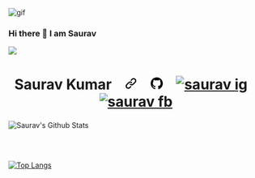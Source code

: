 <img width="440"   margin-left="auto"
  margin-right= "auto" src="https://media.giphy.com/media/WtTnAfZn6aVJfBzlN3/giphy.gif" alt="gif"> 


### Hi there 👋 I am Saurav

![](https://visitor-badge.glitch.me/badge?page_id=sauravkr818) 
<h1 align="center">
    Saurav Kumar&nbsp;&nbsp;&nbsp;
  <a href="https://sauravkr818.github.io/website/" target="_blank"><img height="24" width="24" src="./assets/link.svg" /></a>&nbsp;&nbsp;&nbsp;
  <a href="https://github.com/sauravkr818"><img height="24" width="24" src="./assets/github-mark.svg" /></a>&nbsp;&nbsp;&nbsp;
  <a href="https://www.instagram.com/s_au.ra_v/"><img alt="saurav ig" height="24" width="24" src="https://github.com/simple-icons/simple-icons/raw/develop/icons/instagram.svg" /></a>&nbsp;&nbsp;&nbsp;
  <a href="https://www.facebook.com/profile.php?id=100011501836103"><img alt="saurav fb" height="24" width="24" src="https://github.com/simple-icons/simple-icons/raw/develop/icons/facebook.svg" /></a>
</h1>


<img align="center" alt="Saurav's Github Stats" src="https://github-readme-stats.vercel.app/api?username=sauravkr818&count_private=true&show_icons=true&hide_border=true&theme=radical" />

<br /> <br />

[![Top Langs](https://github-readme-stats.vercel.app/api/top-langs/?username=sauravkr818&layout=compact)](https://github.com/anuraghazra/github-readme-stats)


<!--
**sauravkr818/sauravkr818** is a ✨ _special_ ✨ repository because its `README.md` (this file) appears on your GitHub profile.

Here are some ideas to get you started:

- 🔭 I’m currently working on ...
- 🌱 I’m currently learning ...
- 👯 I’m looking to collaborate on ...
- 🤔 I’m looking for help with ...
- 💬 Ask me about ...
- 📫 How to reach me: ...
- 😄 Pronouns: ...
- ⚡ Fun fact: ...
-->
